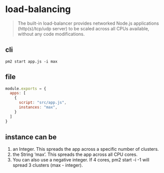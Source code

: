 # load-balancing
> The built-in load-balancer provides networked Node.js applications (http(s)/tcp/udp server) to be scaled across all CPUs available, without any code modifications.

## cli
```shell
pm2 start app.js -i max
```

## file
```js
module.exports = {
  apps: [
    {
      script: "src/app.js",
      instances: "max",
    }
  ]
}
```

## instance can be
1. an Integer. This spreads the app across a specific number of clusters.
2. the String ‘max’. This spreads the app across all CPU cores.
3. You can also use a negative integer. If 4 cores, pm2 start -i -1 will spread 3 clusters (max - integer).


